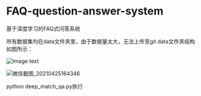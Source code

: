 # FAQ-question-answer-system

基于深度学习的FAQ式问答系统

所有数据集均在data文件夹里，由于数据量太大，无法上传至git
data文件夹结构如图所示：

![Image text]()

![微信截图_20210425164346](C:\Users\Admin\Desktop\微信截图_20210425164346.png)



python deep_match_qa.py执行